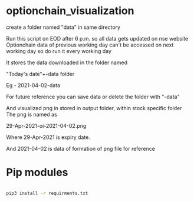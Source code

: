 # optionchain_visualization

create a folder named "data" in same directory

Run this script on EOD after 6 p.m. so all data gets updated on nse website
Optionchain data of previous working day can't be accessed on next working day so do run it every working day

It stores the data downloaded in the folder named

"Today's date"+-data folder

Eg - 2021-04-02-data

For future reference you can save data or delete the folder with "-data" 

And visualized png in stored in output folder, within stock specific folder
The png is named as

29-Apr-2021-oi-2021-04-02.png

Where 29-Apr-2021 is expiry date.

And 2021-04-02 is data of formation of png file for reference

# Pip  modules 

```sh

pip3 install -r requirments.txt

```

